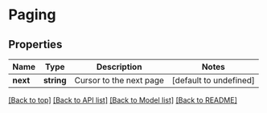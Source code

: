 # Paging

## Properties

|Name | Type | Description | Notes|
|------------ | ------------- | ------------- | -------------|
|**next** | **string** | Cursor to the next page | [default to undefined]|




[[Back to top]](#) [[Back to API list]](../../README.md#documentation-for-api-endpoints) [[Back to Model list]](../../README.md#documentation-for-models) [[Back to README]](../../README.md)
